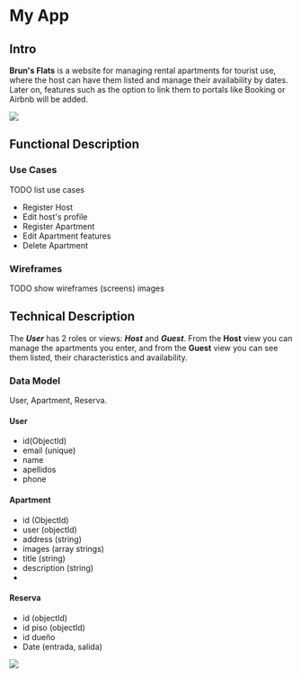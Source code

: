 # My App

## Intro

**Brun's Flats** is a website for managing rental apartments for tourist use, where the host can have them listed and manage their availability by dates. Later on, features such as the option to link them to portals like Booking or Airbnb will be added.

![](https://media.giphy.com/media/tKAYjlA5D36SZ2rqpK/giphy.gif)



## Functional Description

### Use Cases

TODO list use cases

- Register Host
- Edit host's profile
- Register Apartment
- Edit Apartment features
- Delete Apartment

### Wireframes

TODO show wireframes (screens) images


## Technical Description

The **_User_** has 2 roles or views: **_Host_** and **_Guest_**. From the **Host** view you can manage the apartments you enter, and from the **Guest** view you can see them listed, their characteristics and availability.

### Data Model

User, Apartment, Reserva.



#### User
- id(ObjectId)
- email (unique)
- name
- apellidos
- phone

#### Apartment
- id (ObjectId)
- user (objectId)
- address (string)
- images (array strings)
- title (string)
- description (string)
-

#### Reserva
- id (objectId)
- id piso (objectId)
- id dueño
- Date (entrada, salida)

![](images/data-model.svg)